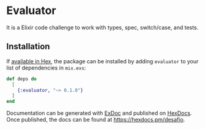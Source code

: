 # Evaluator

It is a Elixir code challenge to work with types, spec, switch/case, and tests.

## Installation

If [available in Hex](https://hex.pm/docs/publish), the package can be installed
by adding `evaluator` to your list of dependencies in `mix.exs`:

```elixir
def deps do
  [
    {:evaluator, "~> 0.1.0"}
  ]
end
```

Documentation can be generated with [ExDoc](https://github.com/elixir-lang/ex_doc)
and published on [HexDocs](https://hexdocs.pm). Once published, the docs can
be found at <https://hexdocs.pm/desafio>.


